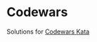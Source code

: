 # Codewars

Solutions for [Codewars Kata](https://www.codewars.com/users/Mathias%20Frost/completed_solutions)
